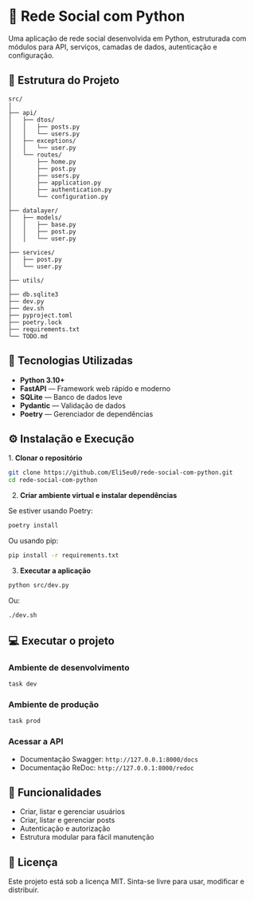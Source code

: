 # 📱 Rede Social com Python

Uma aplicação de rede social desenvolvida em Python, estruturada com módulos para API, serviços, camadas de dados, autenticação e configuração.

## 📂 Estrutura do Projeto

```
src/
│
├── api/
│   ├── dtos/
│   │   ├── posts.py
│   │   └── users.py
│   ├── exceptions/
│   │   └── user.py
│   └── routes/
│       ├── home.py
│       ├── post.py
│       ├── users.py
│       ├── application.py
│       ├── authentication.py
│       └── configuration.py
│
├── datalayer/
│   ├── models/
│   │   ├── base.py
│   │   ├── post.py
│   │   └── user.py
│
├── services/
│   ├── post.py
│   └── user.py
│
├── utils/
│
├── db.sqlite3
├── dev.py
├── dev.sh
├── pyproject.toml
├── poetry.lock
├── requirements.txt
└── TODO.md
```

## 🚀 Tecnologias Utilizadas

* **Python 3.10+**
* **FastAPI** — Framework web rápido e moderno
* **SQLite** — Banco de dados leve
* **Pydantic** — Validação de dados
* **Poetry** — Gerenciador de dependências

## ⚙️ Instalação e Execução

1️. **Clonar o repositório**

```bash
git clone https://github.com/Eli5eu0/rede-social-com-python.git
cd rede-social-com-python
```

2. **Criar ambiente virtual e instalar dependências**

Se estiver usando Poetry:

```bash
poetry install
```

Ou usando pip:

```bash
pip install -r requirements.txt
```

3. **Executar a aplicação**

```bash
python src/dev.py
```

Ou:

```bash
./dev.sh
```
## 💻 Executar o projeto

### Ambiente de desenvolvimento

```bash
task dev
```

### Ambiente de produção

```bash
task prod
```

### Acessar a API

* Documentação Swagger: `http://127.0.0.1:8000/docs`
* Documentação ReDoc: `http://127.0.0.1:8000/redoc`

## 📌 Funcionalidades

* Criar, listar e gerenciar usuários
* Criar, listar e gerenciar posts
* Autenticação e autorização
* Estrutura modular para fácil manutenção

## 📜 Licença

Este projeto está sob a licença MIT. Sinta-se livre para usar, modificar e distribuir.
